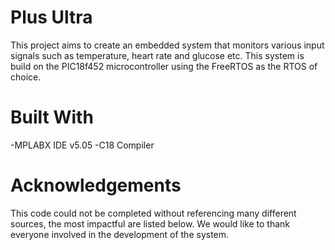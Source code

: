 # Plus Ultra
This project aims to create an embedded system that monitors various input signals such as temperature, heart rate and glucose etc.
This system is build on the PIC18f452 microcontroller using the FreeRTOS as the RTOS of choice.
# Built With
-MPLABX IDE v5.05
-C18 Compiler

# Acknowledgements
This code could not be completed without referencing many different sources, the most impactful are listed below.
We would like to thank everyone involved in the development of the system.
